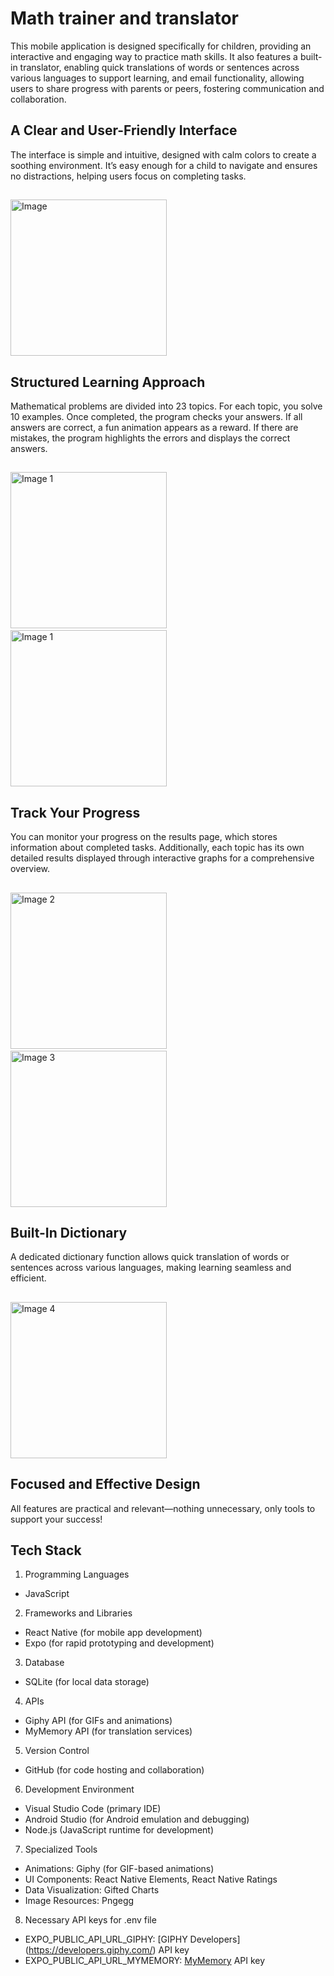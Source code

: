 # Math trainer and translator
This mobile application is designed specifically for children, providing an interactive and engaging way to practice math skills. It also features a built-in translator, enabling quick translations of words or sentences across various languages to support learning, and email functionality, allowing users to share progress with parents or peers, fostering communication and collaboration.

## A Clear and User-Friendly Interface
The interface is simple and intuitive, designed with calm colors to create a soothing environment. It’s easy enough for a child to navigate and ensures no distractions, helping users focus on completing tasks.
## 
<img src="./assets/images/HomeScreenImg.jpg" alt="Image" width="250">

## Structured Learning Approach
Mathematical problems are divided into 23 topics. For each topic, you solve 10 examples. Once completed, the program checks your answers. If all answers are correct, a fun animation appears as a reward. If there are mistakes, the program highlights the errors and displays the correct answers.
## 
<div>
<img src="./assets/images/MathProblemListImg.jpg" alt="Image 1" width="250">
&nbsp&nbsp
<img src="./assets/images/CheckedImg.jpg" alt="Image 1" width="250">
</div>

## Track Your Progress
You can monitor your progress on the results page, which stores information about completed tasks. Additionally, each topic has its own detailed results displayed through interactive graphs for a comprehensive overview.
## 
<div>
<img src="./assets/images/StatisticsImg.jpg" alt="Image 2" style = "width: 250px;"/>  
&nbsp&nbsp    
<img src="./assets/images/ChartImg.jpg" alt="Image 3" style = "width: 250px;"/> 
</div>

## Built-In Dictionary
A dedicated dictionary function allows quick translation of words or sentences across various languages, making learning seamless and efficient.
## 
<img src="./assets/images/TranslatorImg.jpg" alt="Image 4" width="250">

## Focused and Effective Design
All features are practical and relevant—nothing unnecessary, only tools to support your success!

## Tech Stack
1. Programming Languages
-	JavaScript
2. Frameworks and Libraries
-	React Native (for mobile app development)
-	Expo (for rapid prototyping and development)
3. Database
-	SQLite (for local data storage)
4. APIs
-	Giphy API (for GIFs and animations)
-	MyMemory API (for translation services)
5. Version Control
-	GitHub (for code hosting and collaboration)
6. Development Environment
-	Visual Studio Code (primary IDE)
-	Android Studio (for Android emulation and debugging)
-	Node.js (JavaScript runtime for development)
7. Specialized Tools
-	Animations: Giphy (for GIF-based animations)
-	UI Components: React Native Elements, React Native Ratings
-	Data Visualization: Gifted Charts
-	Image Resources: Pngegg
8.  Necessary API keys for .env file
-   EXPO_PUBLIC_API_URL_GIPHY: [GIPHY Developers] (https://developers.giphy.com/) API key
-   EXPO_PUBLIC_API_URL_MYMEMORY: [MyMemory](https://mymemory.translated.net/doc/spec.php) API key
